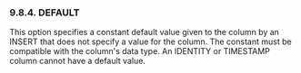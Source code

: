 <div>

<div>

<div>

<div>

### 9.8.4. DEFAULT

</div>

</div>

</div>

This option specifies a constant default value given to the column by an
INSERT that does not specify a value for the column. The constant must
be compatible with the column's data type. An IDENTITY or TIMESTAMP
column cannot have a default value.

</div>
